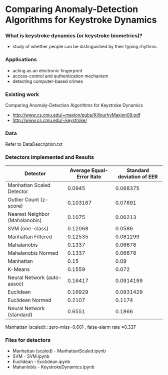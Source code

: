# Comparing Anomaly-Detection Algorithms for Keystroke Dynamics

### What is keystroke dynamics (or keystroke biometrics)?

- study of whether people can be distinguished by their typing rhythms.

### Applications

- acting as an electronic fingerprint
- access-control and authentication mechanism
- detecting computer-based crimes

### Existing work
Comparing Anomaly-Detection Algorithms for Keystroke Dynamics
- http://www.cs.cmu.edu/~maxion/pubs/KillourhyMaxion09.pdf
- http://www.cs.cmu.edu/~keystroke/

### Data
Refer to DataDescription.txt

### Detectors implemented and Results

| Detector                       | Average Equal-Error Rate | Standard deviation of EER |
|--------------------------------|--------------------------|---------------------------|
| Manhattan Scaled Detector      | 0.0945                   | 0.068375                  |
| Outlier Count (z-score)        | 0.103167                 | 0.07691                   |
| Nearest Neighbor (Mahalanobis) | 0.1075                   | 0.06213                   |
| SVM (one-class)                | 0.12068                  | 0.0586                    |
| Manhattan Filtered             | 0.12535                  | 0.081299                  |
| Mahalanobis                    | 0.1337                   | 0.06678                   |
| Mahalanobis Normed             | 0.1337                   | 0.06678                   |
| Manhattan                      | 0.15                     | 0.09                      |
| K-Means                        | 0.1559                   | 0.072                     |
| Neural Network (auto-assoc)    | 0.16417                  | 0.0914199                 |
| Euclidean                      | 0.16929                  | 0.0931429                 |
| Euclidean Normed               | 0.2107                   | 0.1174                    |
| Neural Network (standard)      | 0.6551                   | 0.1866                    |

Manhattan (scaled):: zero-miss=0.601 , false-alarm rate =0.337

### Files for detectors

- Manhattan (scaled) - ManhattanScaled.ipynb
- SVM - SVM.ipynb
- Euclidean - Euclidean.ipynb
- Mahanlobis - KeystrokeDynamics.ipynb
